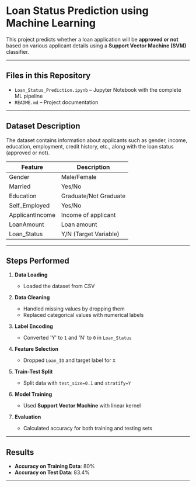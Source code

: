 # Loan Status Prediction using Machine Learning

This project predicts whether a loan application will be **approved or not** based on various applicant details using a **Support Vector Machine (SVM)** classifier.

---

## Files in this Repository

- `Loan_Status_Prediction.ipynb` – Jupyter Notebook with the complete ML pipeline
- `README.md` – Project documentation

---

## Dataset Description

The dataset contains information about applicants such as gender, income, education, employment, credit history, etc., along with the loan status (approved or not).

| Feature | Description |
|---------|-------------|
| Gender | Male/Female |
| Married | Yes/No |
| Education | Graduate/Not Graduate |
| Self_Employed | Yes/No |
| ApplicantIncome | Income of applicant |
| LoanAmount | Loan amount |
| Loan_Status | Y/N (Target Variable) |

---

## Steps Performed

1. **Data Loading**  
   - Loaded the dataset from CSV

2. **Data Cleaning**  
   - Handled missing values by dropping them
   - Replaced categorical values with numerical labels

3. **Label Encoding**  
   - Converted 'Y' to `1` and 'N' to `0` in `Loan_Status`

4. **Feature Selection**  
   - Dropped `Loan_ID` and target label for `X`

5. **Train-Test Split**  
   - Split data with `test_size=0.1` and `stratify=Y`

6. **Model Training**  
   - Used **Support Vector Machine** with linear kernel

7. **Evaluation**  
   - Calculated accuracy for both training and testing sets

---

## Results

- **Accuracy on Training Data**: 80%  
- **Accuracy on Test Data**: 83.4%

---
